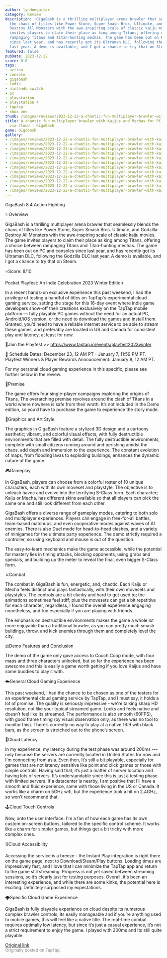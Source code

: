 ```yaml
---
author: lyndonguitar
category: Review
description: 'GigaBash is a thrilling multiplayer arena brawler that seamlessly blends
  the chaos of titles like Power Stone, Super Smash Bros. Ultimate, and Godzilla:
  Destroy All Monsters with the awe-inspiring scale of classic kaiju movies. The game
  invites players to claim their place as king among Titans, offering a choice between
  rampaging Titans and Titan-hunting mechas. The game has been out on PC and consoles
  since last year, and has recently got its Ultraman DLC, following the Godzilla DLC
  last year. A demo is available, and I got a chance to try that on Steam.'
featured: false
pubDate: 2023-12-22
score: 8.0
tags:
- action
- console
- gigabash
- indie
- nintendo switch
- pc
- playstation
- playstation 4
- taptap
- xbox one
thumb: /images/reviews/2023-12-22-a-chaotic-fun-multiplayer-brawler-with-kaijus-and-mechas-for-pc-now-on-mobile-via-cloud---0.avif
title: A chaotic fun multiplayer brawler with Kaijus and Mechas for PC, now on Mobile
  via Cloud | GigaBash
game: Gigabash
gallery:
- /images/reviews/2023-12-22-a-chaotic-fun-multiplayer-brawler-with-kaijus-and-mechas-for-pc-now-on-mobile-via-cloud---0.avif
- /images/reviews/2023-12-22-a-chaotic-fun-multiplayer-brawler-with-kaijus-and-mechas-for-pc-now-on-mobile-via-cloud---1.avif
- /images/reviews/2023-12-22-a-chaotic-fun-multiplayer-brawler-with-kaijus-and-mechas-for-pc-now-on-mobile-via-cloud---2.avif
- /images/reviews/2023-12-22-a-chaotic-fun-multiplayer-brawler-with-kaijus-and-mechas-for-pc-now-on-mobile-via-cloud---3.avif
- /images/reviews/2023-12-22-a-chaotic-fun-multiplayer-brawler-with-kaijus-and-mechas-for-pc-now-on-mobile-via-cloud---4.avif
- /images/reviews/2023-12-22-a-chaotic-fun-multiplayer-brawler-with-kaijus-and-mechas-for-pc-now-on-mobile-via-cloud---5.avif
- /images/reviews/2023-12-22-a-chaotic-fun-multiplayer-brawler-with-kaijus-and-mechas-for-pc-now-on-mobile-via-cloud---6.avif
- /images/reviews/2023-12-22-a-chaotic-fun-multiplayer-brawler-with-kaijus-and-mechas-for-pc-now-on-mobile-via-cloud---7.avif
- /images/reviews/2023-12-22-a-chaotic-fun-multiplayer-brawler-with-kaijus-and-mechas-for-pc-now-on-mobile-via-cloud---8.avif
- /images/reviews/2023-12-22-a-chaotic-fun-multiplayer-brawler-with-kaijus-and-mechas-for-pc-now-on-mobile-via-cloud---9.avif
- /images/reviews/2023-12-22-a-chaotic-fun-multiplayer-brawler-with-kaijus-and-mechas-for-pc-now-on-mobile-via-cloud---10.avif
- /images/reviews/2023-12-22-a-chaotic-fun-multiplayer-brawler-with-kaijus-and-mechas-for-pc-now-on-mobile-via-cloud---11.avif
---
```

GigaBash
8.4
Action
Fighting

✨Overview

GigaBash is a thrilling multiplayer arena brawler that seamlessly blends the chaos of titles like Power Stone, Super Smash Bros. Ultimate, and Godzilla: Destroy All Monsters with the awe-inspiring scale of classic kaiju movies. The game invites players to claim their place as king among Titans, offering a choice between rampaging Titans and Titan-hunting mechas. The game has been out on PC and consoles since last year, and has recently got its Ultraman DLC, following the Godzilla DLC last year. A demo is available, and I got a chance to try that on Steam.

⭐️Score: 8/10

Pocket Playfest: An Indie Celebration 2023 Winter Edition

In a recent hands-on exclusive experience this past weekend, I had the privilege of testing a handful of titles on TapTap's experimental cloud gaming service, setting the stage for this 16-day event where indie game developers show-off their creations exclusively on the TapTap mobile platform — fully playable PC games without the need for an actual PC, Android/iOS version, or the need to download the games and install them.  Granted, you’d need to have a reliable internet service to be able to stream these games, and preferably are located in US and Canada for consistent play and latency, at least for now.

🔗Join the Playfest >>
https://www.taptap.io/events/playfest2023winter

📅 Schedule
Dates: December 23, 12 AM PT - January 7, 11:59 PM PT.
Playfest Winners & Player Rewards Announcement: January 8, 12 AM PT.

For my personal cloud gaming experience in this specific, please see further below in the review.

📖Premise

The game offers four single-player campaigns exploring the origins of Titans, The overarching premise revolves around the clash of Titans in a world where nowhere is safe from their wrath. It’s not included in the Demo edition, so you’d have to purchase the game to experience the story mode.

🎨Graphics and Art Style

The graphics in GigaBash feature a stylized 3D design and a cartoony aesthetic; vibrant, and colorful visual effects, with fully destructible environments that are filled with detail. The fully destructible environments, complete with small citizens running around and perishing amidst the chaos, add depth and immersion to the experience. The constant evolution of maps, from flooding lavas to exploding buildings, enhances the dynamic nature of the game.

🎮Gameplay

In GigaBash, players can choose from a colorful roster of 10 unique characters, each with its own moveset and playstyle. The objective is to unleash havoc and evolve into the terrifying S-Class form.  Each character; Kaiju or Mecha, has different skins available so that all players can pick the same one and still look different from each other.

GigaBash offers a diverse range of gameplay modes, catering to both solo and multiplayer experiences.  Players can engage in free-for-all battles, team-based matchups, and even cooperative modes against waves of AI enemies. There is also Duel mode for head-to-head clashes, and a variety of minigames for the ultimate party experience. The demo strictly required a controller, so using keyboard and mouse is out of the question.

The easy-to-learn mechanics make the game accessible, while the potential for mastery lies in timing attacks, blocking opponents, using grabs and specials, and building up the meter to reveal the final, even bigger S-Class form.

⚔️Combat

The combat in GigaBash is fun, energetic, and, chaotic. Each Kaiju or Mecha feels distinct and plays fantastically, with their own movesets and playstyles. The controls are a bit clunky and hard to get used to; the animations sometimes feel stiff; plus the movesets can get a bit repetitive for each character, regardless, I found the overall experience engaging nonetheless, and fun especially if you are playing with friends.

The emphasis on destructible environments makes the game a whole lot more enjoyable than a traditional brawler, as you can pretty much smash buildings, throw, and kick enemies through them and completely level the city.

⚖️Demo Features and Conclusion

The demo of the game only gave access to Couch Coop mode, with four maps and three characters unlocked, but so far the experience has been awesome and this is easily a game worth getting if you love Kaijus and have some buddies to play it with.

☁️General Cloud Gaming Experience

This past weekend, I had the chance to be chosen as one of the testers for an experimental cloud gaming service by TapTap, and I must say, it holds a lot of promise. The quality is seriously impressive - we're talking sharp HD resolution, not like your typical streamed game. Looks and feels native and doesn’t feel like its streamed. The performance is also smooth (60FPS), with good frame timing (by visual observation only, as there was no tool to monitor this). There’s currently no way to play at a native 16:9 with black bars, as the screen is stretched out to the phone’s screen.

📶Cloud Latency

In my experience, my latency during the test phase was around 200ms --- only because the servers are currently located in United States for now and I'm connecting from asia. Even then, It’s still a bit playable, especially for games that are not latency sensitive like point and click games or those with simple controls. Having said that, it’s just a matter of server location and having lots of servers. It’s understandable since this is just a testing phase with limited servers. If a datacenter is nearby, I am positive that I’ll have a smooth and fluid experience, same with those living in the US or Canada. It works like a charm on 5GHz wifi, but the experience took a hit on 2.4GHz, so won’t recommend that.

🕹Cloud Touch Controls

Now, onto the user interface. I'm a fan of how each game has its own custom on-screen buttons, tailored to the specific control scheme. It works like a charm for simpler games, but things get a bit tricky with more complex ones.

🔃Cloud Accessibility

Accessing the service is a breeze - the Instant Play integration is right there on the game page, next to Download/Steam/Play buttons.  Loading times are impressively fast, and I love that I can minimize the TapTap app and return to the game still streaming. Progress is not yet saved between streaming sessions, so it’s clearly just for testing purposes. Overall, it's been an interesting experience, and while there are some kinks, the potential here is exciting. Definitely surpassed my expectations.

🌩Specific Cloud Game Experience

GigaBash is fully playable experience on cloud despite its numerous complex brawler controls, its easily manageable and if you’re anything used to mobile games, this will feel like a native title. The real-time combat requires optimally low latency, but since it’s just a casual experience, it’s not a strict requirement to enjoy the game. I played with 200ms and Its still quite playable.

[Original link](https://www.taptap.io/post/6654221)<br><span style="font-size: 0.95em; color: #888;">Originally posted on TapTap.</span>